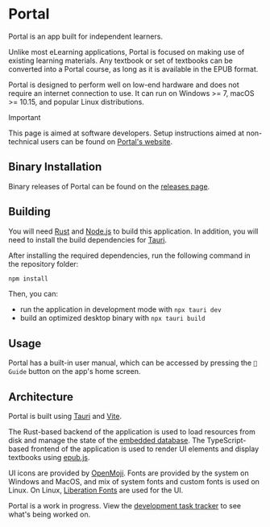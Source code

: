 # Portal

Portal is an app built for independent learners.

Unlike most eLearning applications, Portal is focused on making use of existing learning materials. Any textbook or set of textbooks can be converted into a Portal course, as long as it is available in the EPUB format.

Portal is designed to perform well on low-end hardware and does not require an internet connection to use. It can run on Windows >= 7, macOS >= 10.15, and popular Linux distributions.

> [!IMPORTANT]
> This page is aimed at software developers. Setup instructions aimed at non-technical users can be found on [Portal's website](https://school-of-life-project.github.io/Portal/).

## Binary Installation

Binary releases of Portal can be found on the [releases page](https://github.com/School-of-Life-Project/Portal/releases).

## Building

You will need [Rust](https://www.rust-lang.org/tools/install) and [Node.js](https://nodejs.org/en/download) to build this application. In addition, you will need to install the build dependencies for [Tauri](https://v2.tauri.app/start/prerequisites/).

After installing the required dependencies, run the following command in the repository folder:

```bash
npm install
```

Then, you can:
- run the application in development mode with `npx tauri dev`
- build an optimized desktop binary with `npx tauri build`

## Usage

Portal has a built-in user manual, which can be accessed by pressing the `📜 Guide` button on the app's home screen.

## Architecture

Portal is built using [Tauri](https://tauri.app) and [Vite](https://vitejs.dev).

The Rust-based backend of the application is used to load resources from disk and manage the state of the [embedded database](https://github.com/spacejam/sled). The TypeScript-based frontend of the application is used to render UI elements and display textbooks using [epub.js](https://github.com/futurepress/epub.js/).

UI icons are provided by [OpenMoji](https://openmoji.org). Fonts are provided by the system on Windows and MacOS, and mix of system fonts and custom fonts is used on Linux. On Linux, [Liberation Fonts](https://github.com/liberationfonts/liberation-fonts) are used for the UI.

Portal is a work in progress. View the [development task tracker](https://github.com/orgs/School-of-Life-Project/projects/1) to see what's being worked on.